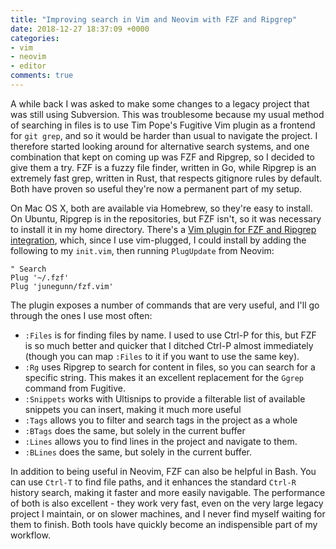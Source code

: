 ```yaml
---
title: "Improving search in Vim and Neovim with FZF and Ripgrep"
date: 2018-12-27 18:37:09 +0000
categories:
- vim
- neovim
- editor
comments: true
---
```


A while back I was asked to make some changes to a legacy project that was still using Subversion. This was troublesome because my usual method of searching in files is to use Tim Pope's Fugitive Vim plugin as a frontend for `git grep`, and so it would be harder than usual to navigate the project. I therefore started looking around for alternative search systems, and one combination that kept on coming up was FZF and Ripgrep, so I decided to give them a try. FZF is a fuzzy file finder, written in Go, while Ripgrep is an extremely fast grep, written in Rust, that respects gitignore rules by default. Both have proven so useful they're now a permanent part of my setup.

On Mac OS X, both are available via Homebrew, so they're easy to install. On Ubuntu, Ripgrep is in the repositories, but FZF isn't, so it was necessary to install it in my home directory. There's a [Vim plugin for FZF and Ripgrep integration](https://github.com/junegunn/fzf.vim), which, since I use vim-plugged, I could install by adding the following to my `init.vim`, then running `PlugUpdate` from Neovim:

```viml
" Search
Plug '~/.fzf'
Plug 'junegunn/fzf.vim'
```

The plugin exposes a number of commands that are very useful, and I'll go through the ones I use most often:

* `:Files` is for finding files by name. I used to use Ctrl-P for this, but FZF is so much better and quicker that I ditched Ctrl-P almost immediately (though you can map `:Files` to it if you want to use the same key).
* `:Rg` uses Ripgrep to search for content in files, so you can search for a specific string. This makes it an excellent replacement for the `Ggrep` command from Fugitive.
* `:Snippets` works with Ultisnips to provide a filterable list of available snippets you can insert, making it much more useful
* `:Tags` allows you to filter and search tags in the project as a whole
* `:BTags` does the same, but solely in the current buffer
* `:Lines` allows you to find lines in the project and navigate to them.
* `:BLines` does the same, but solely in the current buffer.

In addition to being useful in Neovim, FZF can also be helpful in Bash. You can use `Ctrl-T` to find file paths, and it enhances the standard `Ctrl-R` history search, making it faster and more easily navigable. The performance of both is also excellent - they work very fast, even on the very large legacy project I maintain, or on slower machines, and I never find myself waiting for them to finish. Both tools have quickly become an indispensible part of my workflow.
